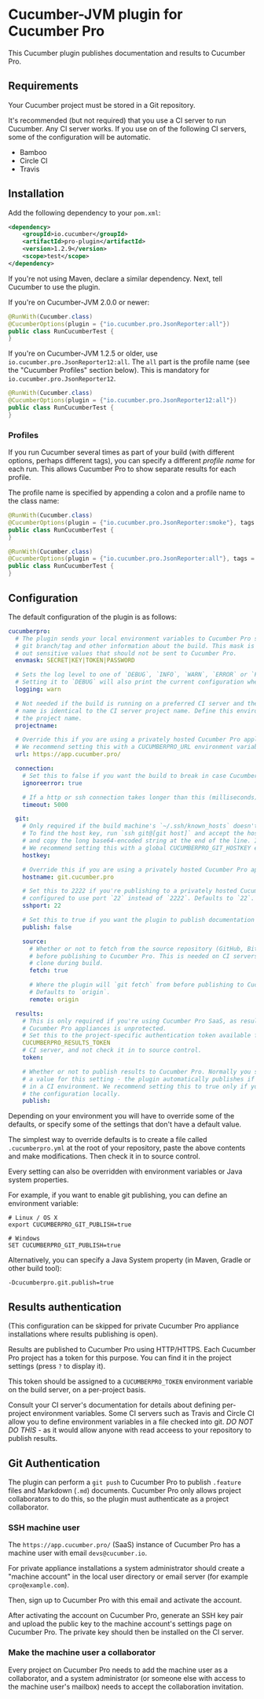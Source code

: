# Cucumber-JVM plugin for Cucumber Pro

This Cucumber plugin publishes documentation and results to Cucumber Pro.

## Requirements

Your Cucumber project must be stored in a Git repository.

It's recommended (but not required) that you use a CI server to run Cucumber.
Any CI server works. If you use on of the following CI servers, some of the configuration
will be automatic.

* Bamboo
* Circle CI
* Travis

## Installation

Add the following dependency to your `pom.xml`:

```xml
<dependency>
    <groupId>io.cucumber</groupId>
    <artifactId>pro-plugin</artifactId>
    <version>1.2.9</version>
    <scope>test</scope>
</dependency>
```

If you're not using Maven, declare a similar dependency. Next, tell Cucumber to use the plugin. 

If you're on Cucumber-JVM 2.0.0 or newer:

```java
@RunWith(Cucumber.class)
@CucumberOptions(plugin = {"io.cucumber.pro.JsonReporter:all"})
public class RunCucumberTest {
}
```

If you're on Cucumber-JVM 1.2.5 or older, use `io.cucumber.pro.JsonReporter12:all`.
The `all` part is the profile name (see the "Cucumber Profiles" section below). This is mandatory for `io.cucumber.pro.JsonReporter12`.

```java
@RunWith(Cucumber.class)
@CucumberOptions(plugin = {"io.cucumber.pro.JsonReporter12:all"})
public class RunCucumberTest {
}
```

### Profiles

If you run Cucumber several times as part of your build (with different options, perhaps different tags), you can
specify a different *profile name* for each run. This allows Cucumber Pro to show separate results for each profile.

The profile name is specified by appending a colon and a profile name to the class name:

```java
@RunWith(Cucumber.class)
@CucumberOptions(plugin = {"io.cucumber.pro.JsonReporter:smoke"}, tags = "@ui and @smoke")
public class RunCucumberTest {
}
```

```java
@RunWith(Cucumber.class)
@CucumberOptions(plugin = {"io.cucumber.pro.JsonReporter:all"}, tags = "not @ui and not @smoke")
public class RunCucumberTest {
}
```

## Configuration

The default configuration of the plugin is as follows:

```yaml
cucumberpro:
  # The plugin sends your local environment variables to Cucumber Pro so it can detect the CI build number, 
  # git branch/tag and other information about the build. This mask is a regular expression for filtering
  # out sensitive values that should not be sent to Cucumber Pro.
  envmask: SECRET|KEY|TOKEN|PASSWORD

  # Sets the log level to one of `DEBUG`, `INFO`, `WARN`, `ERROR` or `FATAL`. Defaults to `WARN`.
  # Setting it to `DEBUG` will also print the current configuration when the plugin runs.
  logging: warn

  # Not needed if the build is running on a preferred CI server and the Cucumber Pro project 
  # name is identical to the CI server project name. Define this environment variable to override 
  # the project name.
  projectname:

  # Override this if you are using a privately hosted Cucumber Pro appliance.
  # We recommend setting this with a CUCUMBERPRO_URL environment variable defined globally on your build server.
  url: https://app.cucumber.pro/

  connection:
    # Set this to false if you want the build to break in case Cucumber Pro is unavailable.
    ignoreerror: true

    # If a http or ssh connection takes longer than this (milliseconds), time out the connection.
    timeout: 5000

  git:
    # Only required if the build machine's `~/.ssh/known_hosts` doesn't have an entry for the git hostname.
    # To find the host key, run `ssh git@[git host]` and accept the host key. Then run `ssh-keyscan [git host]`
    # and copy the long base64-encoded string at the end of the line. It looks like `AAAAB3NzaC1.....E/Bhw==`.
    # We recommend setting this with a global CUCUMBERPRO_GIT_HOSTKEY environment variable.
    hostkey:

    # Override this if you are using a privately hosted Cucumber Pro appliance.
    hostname: git.cucumber.pro

    # Set this to 2222 if you're publishing to a privately hosted Cucumber Pro appliance that hasn't been 
    # configured to use port `22` instead of `2222`. Defaults to `22`.
    sshport: 22

    # Set this to true if you want the plugin to publish documentation with a git push.
    publish: false

    source:
      # Whether or not to fetch from the source repository (GitHub, BitBucket, GitLab etc) 
      # before publishing to Cucumber Pro. This is needed on CI servers that perform a shallow 
      # clone during build.
      fetch: true

      # Where the plugin will `git fetch` from before publishing to Cucumber Pro.
      # Defaults to `origin`.
      remote: origin

  results:
    # This is only required if you're using Cucumber Pro SaaS, as results publishing in privately hosted 
    # Cucumber Pro appliances is unprotected.
    # Set this to the project-specific authentication token available from your Cucumber Pro settings page.
    CUCUMBERPRO_RESULTS_TOKEN
    # CI server, and not check it in to source control.
    token:

    # Whether or not to publish results to Cucumber Pro. Normally you should *not* provide
    # a value for this setting - the plugin automatically publishes if it detects it is running
    # in a CI environment. We recommend setting this to true only if you are experimenting with
    # the configuration locally.
    publish:
```

Depending on your environment you will have to override some of the defaults, or specify some of the
settings that don't have a default value.

The simplest way to override defaults is to create a file called `.cucumberpro.yml` at the root of your
repository, paste the above contents and make modifications. Then check it in to source control.

Every setting can also be overridden with environment variables or Java system properties.

For example, if you want to enable git publishing, you can define an environment variable:

```
# Linux / OS X
export CUCUMBERPRO_GIT_PUBLISH=true

# Windows
SET CUCUMBERPRO_GIT_PUBLISH=true
```

Alternatively, you can specify a Java System property (in Maven, Gradle or other build tool):

```
-Dcucumberpro.git.publish=true
```

## Results authentication

(This configuration can be skipped for private Cucumber Pro appliance installations where results publishing is open).

Results are published to Cucumber Pro using HTTP/HTTPS. Each Cucumber Pro project has a token for this purpose.
You can find it in the project settings (press `?` to display it).

This token should be assigned to a `CUCUMBERPRO_TOKEN` environment variable on the build server, on a per-project basis.

Consult your CI server's documentation for details about defining per-project environment variables.
Some CI servers such as Travis and Circle CI allow you to define environment variables in a file checked into git.
*DO NOT DO THIS* - as it would allow anyone with read acceess to your repository to publish results.

## Git Authentication

The plugin can perform a `git push` to Cucumber Pro to publish `.feature` files and Markdown (`.md`) documents.
Cucumber Pro only allows project collaborators to do this, so the plugin must authenticate as a project collaborator.

### SSH machine user

The `https://app.cucumber.pro/` (SaaS) instance of Cucumber Pro has a machine user with email `devs@cucumber.io`.

For private appliance installations a system administrator should create a "machine account" in the local 
user directory or email server (for example `cpro@example.com`). 

Then, sign up to Cucumber Pro with this email and activate the account.

After activating the account on Cucumber Pro, generate an SSH key pair and upload the public key to the 
machine account's settings page on Cucumber Pro. The private key should then be installed on the CI server.

### Make the machine user a collaborator

Every project on Cucumber Pro needs to add the machine user as a collaborator, and a system administrator (or someone
else with access to the machine user's mailbox) needs to accept the collaboration invitation.
